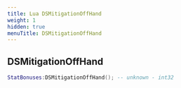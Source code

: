 ```yaml
---
title: Lua DSMitigationOffHand
weight: 1
hidden: true
menuTitle: DSMitigationOffHand
---
```

## DSMitigationOffHand
```lua
StatBonuses:DSMitigationOffHand(); -- unknown - int32
```